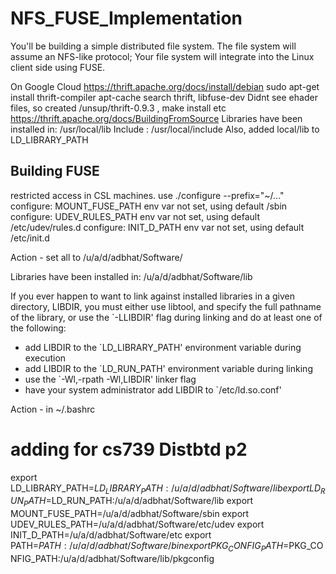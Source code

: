 # NFS_FUSE_Implementation

You'll be building a simple distributed file system. The file system will assume an NFS-like protocol; Your file system will integrate into the Linux client side using FUSE.


On Google Cloud
https://thrift.apache.org/docs/install/debian
sudo apt-get install thrift-compiler
apt-cache search thrift, libfuse-dev
Didnt see ehader files, so created /unsup/thrift-0.9.3 , make install etc
https://thrift.apache.org/docs/BuildingFromSource
Libraries have been installed in:   /usr/local/lib
Include : /usr/local/include
Also, added local/lib to LD_LIBRARY_PATH


Building FUSE
--------------

restricted access in CSL machines. use ./configure --prefix="~/..."
configure: MOUNT_FUSE_PATH env var not set, using default /sbin
configure: UDEV_RULES_PATH env var not set, using default /etc/udev/rules.d
configure: INIT_D_PATH env var not set, using default /etc/init.d

Action - set all to /u/a/d/adbhat/Software/<appropriate>

Libraries have been installed in:
   /u/a/d/adbhat/Software/lib

If you ever happen to want to link against installed libraries
in a given directory, LIBDIR, you must either use libtool, and
specify the full pathname of the library, or use the `-LLIBDIR'
flag during linking and do at least one of the following:
   - add LIBDIR to the `LD_LIBRARY_PATH' environment variable
     during execution
   - add LIBDIR to the `LD_RUN_PATH' environment variable
     during linking
   - use the `-Wl,-rpath -Wl,LIBDIR' linker flag
   - have your system administrator add LIBDIR to `/etc/ld.so.conf'

Action - in ~/.bashrc
# adding for cs739 Distbtd p2
export LD_LIBRARY_PATH=$LD_LIBRARY_PATH:/u/a/d/adbhat/Software/lib
export LD_RUN_PATH=$LD_RUN_PATH:/u/a/d/adbhat/Software/lib
export MOUNT_FUSE_PATH=/u/a/d/adbhat/Software/sbin
export UDEV_RULES_PATH=/u/a/d/adbhat/Software/etc/udev
export INIT_D_PATH=/u/a/d/adbhat/Software/etc
export PATH=$PATH:/u/a/d/adbhat/Software/bin
export PKG_CONFIG_PATH=$PKG_CONFIG_PATH:/u/a/d/adbhat/Software/lib/pkgconfig
